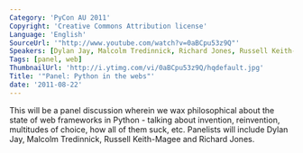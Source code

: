 ```yaml
---
Category: 'PyCon AU 2011'
Copyright: 'Creative Commons Attribution license'
Language: 'English'
SourceUrl: '"http://www.youtube.com/watch?v=0aBCpu53z9Q"'
Speakers: [Dylan Jay, Malcolm Tredinnick, Richard Jones, Russell Keith-Magee]
Tags: [panel, web]
ThumbnailUrl: 'http://i.ytimg.com/vi/0aBCpu53z9Q/hqdefault.jpg'
Title: '"Panel: Python in the webs"'
date: '2011-08-22'
---
```

This will be a panel discussion wherein we wax philosophical about the state
of web frameworks in Python - talking about invention, reinvention, multitudes
of choice, how all of them suck, etc. Panelists will include Dylan Jay,
Malcolm Tredinnick, Russell Keith-Magee and Richard Jones.

